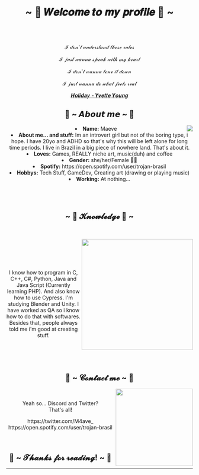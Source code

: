 <body>
  <center>
<h1 align="center">~ 💖 𝑾𝒆𝒍𝒄𝒐𝒎𝒆 𝒕𝒐 𝒎𝒚 𝒑𝒓𝒐𝒇𝒊𝒍𝒆 💖 ~</h1>
<br>
<div align="center">
  </a>
    <br>
  <p>ℐ 𝒹ℴ𝓃'𝓉 𝓊𝓃𝒹ℯ𝓇𝓈𝓉𝒶𝓃𝒹 𝓉𝒽ℯ𝓈ℯ 𝓇𝓊𝓁ℯ𝓈</p>
  <p>ℐ 𝒿𝓊𝓈𝓉 𝓌𝒶𝓃𝓃𝒶 𝓈𝓅ℯ𝒶𝓀 𝓌𝒾𝓉𝒽 𝓂𝓎 𝒽ℯ𝒶𝓇𝓉</p>
  <p>ℐ 𝒹ℴ𝓃'𝓉 𝓌𝒶𝓃𝓃𝒶 𝓉ℴ𝓃ℯ 𝒾𝓉 𝒹ℴ𝓌𝓃</p>
<p>ℐ 𝒿𝓊𝓈𝓉 𝓌𝒶𝓃𝓃𝒶 𝒹ℴ 𝓌𝒽𝒶𝓉 𝒻ℯℯ𝓁𝓈 𝓇ℯ𝒶𝓁</p>
<p><a href="https://www.youtube.com/watch?v=o1ya6ajYE3U"> 𝑯𝒐𝒍𝒊𝒅𝒂𝒚 - 𝒀𝒗𝒆𝒕𝒕𝒆 𝒀𝒐𝒖𝒏𝒈</a><p>

</div>
    <div align="center">
      </div>
<div>
<h2 align="center"> 🦊 ~ 𝘼𝙗𝙤𝙪𝙩 𝙢𝙚 ~ 🦊 </h2>
  <div align="center">
<img src="https://i.pinimg.com/564x/38/7b/d0/387bd0d7e9de928ec97312239cfb7a6e.jpg" align="right">
  </div>
<li>
 <b>Name:</b> Maeve
</li>
<li>
 <b>About me... and stuff:</b> Im an introvert girl but not of the boring type, i hope. I have 20yo and ADHD so that's why this will be left alone for long time periods. I live in Brazil in a big piece of nowhere land. That's about it.
</li>
<li>
<b>Loves:</b> Games, REALLY niche art, music(duh) and coffee
</li>
<li>
<b>Gender:</b> she/her/Female 🏳️‍⚧️
</li>
<li>
<b>Spotify:</b> https://open.spotify.com/user/trojan-brasil
</li>
<li>
<b>Hobbys:</b> Tech Stuff, GameDev, Creating art (drawing or playing music)
</li>
<li>
<b>Working:</b> At nothing...
</li>
<br><br><br>
</div>
<div>
<h2 align="center">            ~ 📇 𝓚𝓷𝓸𝔀𝓵𝓮𝓭𝓰𝓮 📇 ~</h2>
 <br>
<p>
  <div align="center">
<img src="https://i.pinimg.com/originals/3e/a7/b6/3ea7b630e286acaacdb96b75905fb352.gif" width="300" height="300" align="right">
  </div>
</div>
<div>
  <br>
<p align="center">
  <br><br><br>
  I know how to program in C, C++, C#, Python, Java and Java Script (Currently learning PHP). And also know how to use Cypress. I'm studying Blender and Unity. I have worked as QA so i know how to do that with softwares. Besides that, people always told me i'm good at creating stuff.
  <br><br><br>
</p>
<br>
<h2 align="center">           📝 ~ 𝓒𝓸𝓷𝓽𝓪𝓬𝓽 𝓶𝓮 ~ 📝</h2>
  <div align="center">
<img src="https://i.pinimg.com/564x/e7/74/71/e77471a9e66a9dbd62f3992d5385ba8a.jpg" align="right"  height="208.5px">
  </div>
<br>
<p align="center"> Yeah so... Discord and Twitter?<br>
That's all!</p>
<p align="center">https://twitter.com/M4ave_ <br> https://open.spotify.com/user/trojan-brasil</p>
</div>
<br>
<div>
<h2 align="center">💖 ~ 𝓣𝓱𝓪𝓷𝓴𝓼 𝓯𝓸𝓻 𝓻𝓮𝓪𝓭𝓲𝓷𝓰! ~ 💖</h2>
<div align="center">
<!--<img src=""> -->
</div>
<hr>
</div>
</div>
    </center>
</body>
